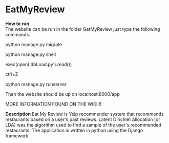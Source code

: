 # EatMyReview
<b>How to run</b>  
The website can be run in the folder GetMyReview just type the following commands.

python manage.py migrate


python manage.py shell

exec(open('dbLoad.py').read())

ctrl+Z


python manage.py runserver

Then the website should be up on localhost:8000/app

MORE INFORMATION FOUND ON THE WIKI!!!

<b>Description</b></n>
Eat My Review is Yelp recommender system that recommends restaurants based on a user's past reviews. Latent Dirichlet Allocation (or LDA) was the algorithm used to find a sample of the user's recommended restaurants. The application is written in python using the Django framework.
